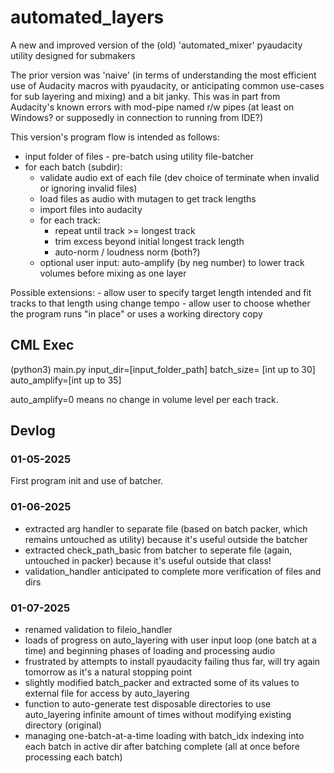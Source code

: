 # automated_layers
A new and improved version of the (old) 'automated_mixer' pyaudacity utility designed for submakers

The prior version was 'naive' (in terms of understanding the most efficient use of Audacity macros with pyaudacity, or anticipating common use-cases for sub layering and mixing) and a bit janky. This was in part from Audacity's known errors with mod-pipe named r/w pipes (at least on Windows? or supposedly in connection to running from IDE?) 

This version's program flow is intended as follows:

- input folder of files - pre-batch using utility file-batcher
- for each batch (subdir):
	- validate audio ext of each file (dev choice of terminate when invalid or ignoring invalid files)
	- load files as audio with mutagen to get track lengths
	- import files into audacity
	- for each track:
		- repeat until track >= longest track
		- trim excess beyond initial longest track length
		- auto-norm / loudness norm (both?)
	- optional user input: auto-amplify (by neg number) to lower track volumes before mixing as one layer

Possible extensions:
	- allow user to specify target length intended and fit tracks to that length using change tempo
	- allow user to choose whether the program runs "in place" or uses a working directory copy

## CML Exec

(python3) main.py input_dir=[input_folder_path] batch_size= [int up to 30] auto_amplify=[int up to 35]

auto_amplify=0 means no change in volume level per each track.

## Devlog

### 01-05-2025
First program init and use of batcher.

### 01-06-2025

- extracted arg handler to separate file (based on batch packer, which remains untouched as utility) because it's useful outside the batcher
- extracted check_path_basic from batcher to seperate file (again, untouched in packer) because it's useful outside that class!
- validation_handler anticipated to complete more verification of files and dirs

### 01-07-2025
- renamed validation to fileio_handler
- loads of progress on auto_layering with user input loop (one batch at a time) and beginning phases of loading and processing audio
- frustrated by attempts to install pyaudacity failing thus far, will try again tomorrow as it's a natural stopping point
- slightly modified batch_packer and extracted some of its values to external file for access by auto_layering
- function to auto-generate test disposable directories to use auto_layering infinite amount of times without modifying existing directory (original)
- managing one-batch-at-a-time loading with batch_idx indexing into each batch in active dir after batching complete (all at once before processing each batch)